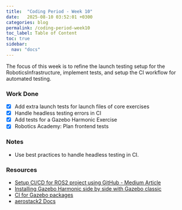 ```yaml
---
title:  "Coding Period - Week 10"
date:   2025-08-10 03:52:01 +0300
categories: blog
permalink: /coding-period-week10
toc_label: Table of Content
toc: true
sidebar:
  nav: "docs"
---
```


The focus of this week is to refine the launch testing setup for the RoboticsInfrastructure, implement tests,
 and setup the CI workflow for automated testing.


### Work Done
- [X] Add extra launch tests for launch files of core exercises
- [X] Handle headless testing errors in CI
- [X] Add tests for a Gazebo Harmonic Exercise
- [X] Robotics Academy: Plan frontend tests

### Notes
- Use best practices to handle headless testing in CI.

### Resources
- [Setup CI/CD for ROS2 project using GitHub - Medium Article](https://medium.com/@shantanuparab99/setup-ci-cd-for-a-ros2-project-using-github-121d62bae348)
- [Installing Gazebo Harmonic side by side with Gazebo classic](https://gazebosim.org/docs/harmonic/install_gz11_side_by_side/)
- [CI for Gazebo packages](https://gazebosim.org/docs/harmonic/setup_gazebo_in_ci/)
- [aerostack2 Docs](https://aerostack2.github.io/_00_getting_started/index.html)